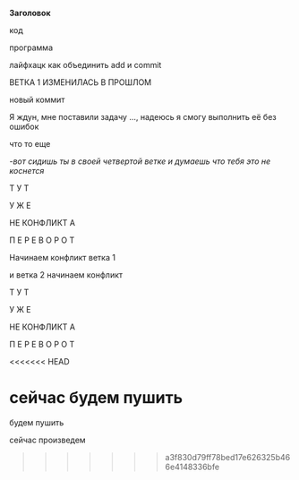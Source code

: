 **Заголовок**

код

программа

лайфхацк как объединить add и commit

ВЕТКА 1 ИЗМЕНИЛАСЬ В ПРОШЛОМ

новый коммит

Я ждун, мне поставили задачу ..., надеюсь я смогу выполнить её без ошибок

что то еще

*-вот сидишь ты в своей четвертой ветке и думаешь что тебя это не коснется*

Т
У
Т

У
Ж
Е

НЕ КОНФЛИКТ А

П
Е
Р
Е
В
О
Р
О
Т


Начинаем конфликт ветка 1






и ветка 2 начинаем конфликт


Т
У
Т

У
Ж
Е

НЕ КОНФЛИКТ А

П
Е
Р
Е
В
О
Р
О
Т

<<<<<<< HEAD

сейчас будем пушить
=======
будем пушить

сейчас произведем
>>>>>>> a3f830d79ff78bed17e626325b466e4148336bfe
